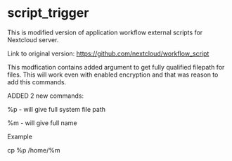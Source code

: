 # script_trigger
This is modified version of application workflow external scripts for Nextcloud server.

Link to original version: https://github.com/nextcloud/workflow_script

This modfication contains added argument to get fully qualified filepath for files.
This will work even with enabled encryption and that was reason to add this commands. 

ADDED 2 new commands:

%p - will give full system file path

%m - will give full name

Example 

cp %p /home/%m

